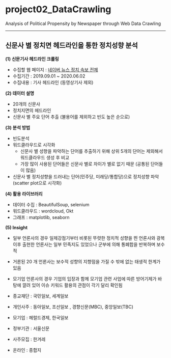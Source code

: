 # project02_DataCrawling
Analysis of Political Propensity by Newspaper through Web Data Crawling

---

## 신문사 별 정치면 헤드라인을 통한 정치성향 분석
**(1) 신문기사 헤드라인 크롤링**
  * 수집할 웹 페이지 : [네이버 뉴스 정치 속보 전체](https://news.naver.com/main/list.nhn?mode=LSD&mid=sec&sid1=100)
  * 수집기간 : 2019.09.01 ~ 2020.06.02
  * 수집내용 : 기사 헤드라인 (동영상기사 제외)
  
**(2) 데이터 설명**
  * 20개의 신문사
  * 정치지면의 헤드라인
  * 신문사 별 주요 단어 추출 (불용어를 제외하고 빈도 높은 순으로)
  
**(3) 분석 방법**
  * 빈도분석
  * 워드클라우드로 시각화
    + 신문사 별 성향을 파악하는 단어를 추출하기 위해 상위 5개의 단어는 제외해서 워드클라우드 생성 후 비교
    + 가장 많이 사용된 단어들은 신문사 별로 차이가 별로 없기 때문 (공통된 단어들이 많음)
  * 신문사 별 정치성향을 드러내는 단어(민주당, 미래당/통합당)으로 정치성향 파악 (scatter plot으로 시각화)
  
**(4) 활용 라이브러리**
  * 데이터 수집 : BeautifulSoup, selenium
  * 워드클라우드 : wordcloud, Okt
  * 그래프 : matplotlib, seaborn
  
**(5) Insight**
  * 일부 언론사의 경우 일제강점기부터 비롯된 뚜렷한 정치적 성향을 띈 언론사와 광복 이후 출현한 언론사는 일부 민족지도 있었으나 군부에 의해 통폐합을 반복하며 보수적
  * 거론된 20 개 언론사는 보수적 성향의 지향점을 가질 수 밖에 없는 태생적 한계가 있음
  * 모기업 언론사의 경우 기업의 입장과 함께 모기업 관련 사업에 따른 방어기제가 바탕에 깔려 있어 이슈 키워드 활용의 관점이 각기 달리 확인됨


  * 종교재단 : 국민일보, 세계일보
  * 개인사주 : 동아일보, 조선일보 , 경향신문(MBC), 중앙일보(TBC)
  * 모기업 :  헤럴드경제, 한국일보
  * 정부기관 : 서울신문
  * 사주모집 : 한겨레
  * 온라인 : 종합지
 
 

